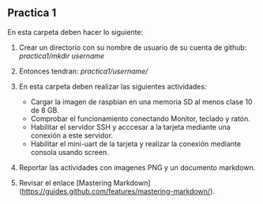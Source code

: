 ## Practica 1 ##
En esta carpeta deben hacer lo siguiente:

1. Crear un directorio con su nombre de usuario de su cuenta de github: 
*practica1/mkdir username*

2. Entonces tendran: 
*practica1/username/*

3. En esta carpeta deben realizar las siguientes actividades:
	* Cargar la imagen de raspbian en una memoria SD al menos clase 10 de 8 GB.
	* Comprobar el funcionamiento conectando Monitor, teclado y ratón.
	*	Habilitar el servidor SSH y acccesar a la tarjeta mediante una conexión a este servidor.
	* Habilitar el mini-uart de la tarjeta y realizar la conexión mediante consola usando screen.

4. Reportar las actividades con imagenes PNG y un documento markdown.

5. Revisar el enlace [Mastering Markdown] (https://guides.github.com/features/mastering-markdown/).
